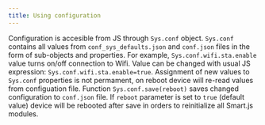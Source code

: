 ```yaml
---
title: Using configuration
---
```


Configuration is accesible from JS through `Sys.conf` object. `Sys.conf`
contains all values from `conf_sys_defaults.json` and `conf.json` files in the
form of sub-objects and properties.  For example, `Sys.conf.wifi.sta.enable`
value turns on/off connection to Wifi. Value can be changed with usual JS
expression: `Sys.conf.wifi.sta.enable=true`.  Assignment of new values to
`Sys.conf` properties is not permament, on reboot device will re-read values
from configuation file. Function `Sys.conf.save(reboot)` saves changed
configuration to `conf.json` file.  If `reboot` parameter is set to `true`
(default value) device will be rebooted after save in orders to reinitialize
all Smart.js modules.
